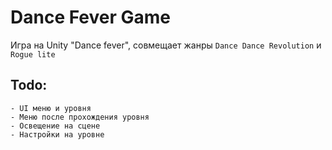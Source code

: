 # Dance Fever Game

Игра на Unity "Dance fever", совмещает жанры `Dance Dance Revolution` и `Rogue lite`

## Todo:
    - UI меню и уровня
    - Меню после прохождения уровня
    - Освещение на сцене
    - Настройки на уровне